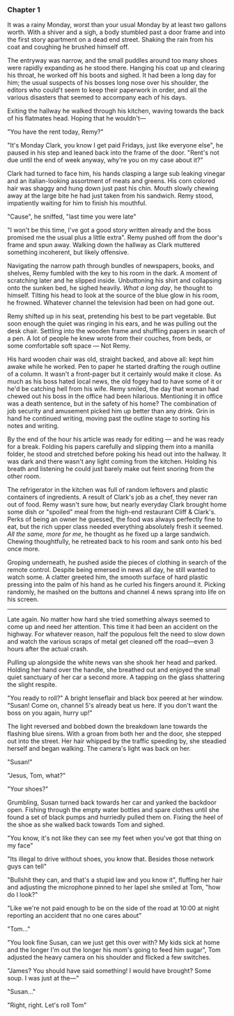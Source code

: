 ### Chapter 1

It was a rainy Monday, worst than your usual Monday by at least two 
gallons worth. With a shiver and a sigh, a body stumbled past a door 
frame and into the first story apartment on a dead end street. 
Shaking the rain from his coat and coughing he brushed himself off. 

The entryway was narrow, and the small puddles around too many shoes 
were rapidly expanding as he stood there. Hanging his coat up and 
clearing his throat, he worked off his boots and sighed. It 
had been a long day for him; the usual suspects of his bosses long 
nose over his shoulder, the editors who could't seem to keep their 
paperwork in order, and all the various disasters that seemed to 
accompany each of his days.

Exiting the hallway he walked through his kitchen, waving towards 
the back of his flatmates head. Hoping that he wouldn't—

"You have the rent today, Remy?"

"It's Monday Clark, you know I get paid Fridays, just like everyone 
else", he paused in his step and leaned back into the frame of the 
door. "Rent's not due until the end of week anyway, why're you on 
my case about it?" 

Clark had turned to face him, his hands clasping a large sub leaking
vinegar and an italian-looking assortment of meats and greens. His corn
colored hair was shaggy and hung down just past his chin. Mouth slowly
chewing away at the large bite he had just taken from his sandwich. Remy
stood, impatiently waiting for him to finish his mouthful. 

"Cause", he sniffed, "last time you were late" 

"I won't be this time, I've got a good story written already and the boss 
promised me the usual plus a little extra". Remy pushed off from the door's
frame and spun away. Walking down the hallway as Clark muttered something 
incoherent, but likely offensive. 

Navigating the narrow path through bundles of newspapers, books, and 
shelves, Remy fumbled with the key to his room in the dark. A moment 
of scratching later and he slipped inside. Unbuttoning his shirt and
collapsing onto the sunken bed, he sighed heavily. _What a long day_, he
thought to himself. Tilting his head to look at the source of the blue
glow in his room, he frowned. Whatever channel the television had been
on had gone out. 

Remy shifted up in his seat, pretending his best to be part vegetable.
But soon enough the quiet was ringing in his ears, and he was pulling
out the desk chair. Settling into the wooden frame and shuffling papers
in search of a pen. A lot of people he knew wrote from their couches,
from beds, or some comfortable soft space — Not Remy.

His hard wooden chair was old, straight backed, and above all: kept him
awake while he worked. Pen to paper he started drafting the rough
outline of a column. It wasn't a front-pager but it certainly would make
it close. As much as his boss hated local news, the old fogey had to
have some of it or he'd be catching hell from his wife. Remy smiled, the
day that woman had chewed out his boss in the office had been hilarious.
Mentioning it in office was a death sentence, but in the safety of his
home? The combination of job security and amusement picked him up better
than any drink. Grin in hand he continued writing, moving past the
outline stage to sorting his notes and writing.

By the end of the hour his article was ready for editing — and he was
ready for a break. Folding his papers carefully and slipping them into a
manilla folder, he stood and stretched before poking his head out into
the hallway. It was dark and there wasn't any light coming from the
kitchen. Holding his breath and listening he could just barely make out
feint snoring from the other room.

The refrigerator in the kitchen was full of random leftovers and plastic
containers of ingredients. A result of Clark's job as a chef, they never
ran out of food. Remy wasn't sure how, but nearly everyday Clark brought
home some dish or "spoiled" meal from the high-end restaurant Cliff &
Clark's. Perks of being an owner he guessed, the food was always perfectly 
fine to eat, but the rich upper class needed everything absolutely fresh 
it seemed. _All the same, more for me_, he thought as he fixed up a large 
sandwich. Chewing thoughtfully, he retreated back to his room and sank 
onto his bed once more.

Groping underneath, he pushed aside the pieces of clothing in search of 
the remote control. Despite being emersed in news all day, he still wanted 
to watch some. A clatter greeted him, the smooth surface of hard plastic 
pressing into the palm of his hand as he curled his fingers around it. 
Picking randomly, he mashed on the buttons and channel 4 news sprang into 
life on his screen.

<hr>

Late again. No matter how hard she tried something always seemed to come
up and need her attention. This time it had been an accident on the
highway. For whatever reason, half the populous felt the need to slow 
down and watch the various scraps of metal get cleaned off the road—even 
3 hours after the actual crash.

Pulling up alongside the white news van she shook her head and parked.
Holding her hand over the handle, she breathed out and enjoyed the small
quiet sanctuary of her car a second more. A tapping on the glass
shattering the slight respite.

"You ready to roll?" A bright lenseflair and black box peered at her
window. "Susan! Come on, channel 5's already beat us here. If you don't
want the boss on you again, hurry up!"

The light reversed and bobbed down the breakdown lane towards the
flashing blue sirens. With a groan from both her and the door, she
stepped out into the street. Her hair whipped by the traffic speeding
by, she steadied herself and began walking. The camera's light was back
on her.

"Susan!"

"Jesus, Tom, what?"

"Your shoes?"

Grumbling, Susan turned back towards her car and yanked the backdoor
open. Fishing through the empty water bottles and spare clothes until
she found a set of black pumps and hurriedly pulled them on. Fixing the
heel of the shoe as she walked back towards Tom and sighed.

"You know, it's not like they can see my feet when you've got that thing
on my face"

"Its illegal to drive without shoes, you know that. Besides those
network guys can tell"

"Bullshit they can, and that's a stupid law and you know it", fluffing
her hair and adjusting the microphone pinned to her lapel she smiled at
Tom, "how do I look?"

"Like we're not paid enough to be on the side of the road at 10:00 at
night reporting an accident that no one cares about"

"Tom..."

"You look fine Susan, can we just get this over with? My kids sick at
home and the longer I'm out the longer his mom's going to feed him
sugar", Tom adjusted the heavy camera on his shoulder and flicked a few
switches.

"James? You should have said something! I would have brought? Some soup.
I was just at the—"

"Susan..."

"Right, right. Let's roll Tom"


